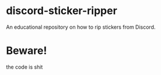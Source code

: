 # discord-sticker-ripper
 An educational repository on how to rip stickers from Discord.

# Beware!
the code is shit

